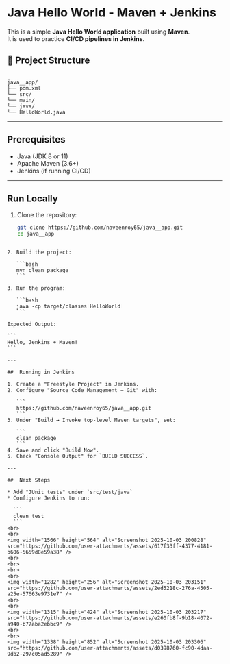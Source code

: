 # Java Hello World - Maven + Jenkins

This is a simple **Java Hello World application** built using **Maven**.  
It is used to practice **CI/CD pipelines in Jenkins**.



## 📂 Project Structure
```

java__app/
├── pom.xml
└── src/
└── main/
└── java/
└── HelloWorld.java

````

---

##  Prerequisites
- Java (JDK 8 or 11)
- Apache Maven (3.6+)
- Jenkins (if running CI/CD)

---

##  Run Locally

1. Clone the repository:
   ```bash
   git clone https://github.com/naveenroy65/java__app.git
   cd java__app
````

2. Build the project:

   ```bash
   mvn clean package
   ```

3. Run the program:

   ```bash
   java -cp target/classes HelloWorld
   ```

Expected Output:

```
Hello, Jenkins + Maven!
```

---

##  Running in Jenkins

1. Create a "Freestyle Project" in Jenkins.
2. Configure "Source Code Management → Git" with:

   ```
   https://github.com/naveenroy65/java__app.git
   ```
3. Under "Build → Invoke top-level Maven targets", set:

   ```
   clean package
   ```
4. Save and click "Build Now".
5. Check "Console Output" for `BUILD SUCCESS`.

---

##  Next Steps

* Add "JUnit tests" under `src/test/java`
* Configure Jenkins to run:

  ```
  clean test
  ```
<br>
<br>
<img width="1566" height="564" alt="Screenshot 2025-10-03 200828" src="https://github.com/user-attachments/assets/617f33ff-4377-4181-b606-5659d8e59a38" />
<br>
<br>
<br>
<br>
<img width="1282" height="256" alt="Screenshot 2025-10-03 203151" src="https://github.com/user-attachments/assets/2ed5218c-276a-4505-a25e-57663e9731e7" />
<br>
<br>
<img width="1315" height="424" alt="Screenshot 2025-10-03 203217" src="https://github.com/user-attachments/assets/e260fb8f-9b18-4072-a940-b77aba2ebbc9" />
<br>
<br>
<img width="1338" height="852" alt="Screenshot 2025-10-03 203306" src="https://github.com/user-attachments/assets/d0398760-fc90-4daa-9db2-297c05ad5289" />
